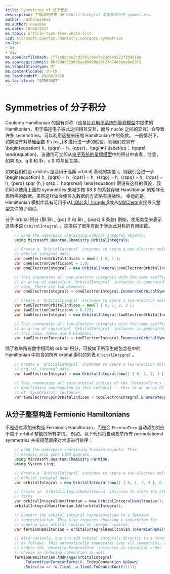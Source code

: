 ```yaml
---
title: Symmetries of 分子积分
description: 了解如何使用 Q# OrbitalIntegral 类型枚举分子 symmetries。
author: nathanwiebe2
ms.author: nawiebe
ms.date: 10/09/2017
ms.topic: article-type-from-white-list
uid: microsoft.quantum.chemistry.concepts.symmetries
no-loc:
- Q#
- $$v
ms.openlocfilehash: 1f71c0ac8e2cd2781c0bc7b23d6c9222f3b9d18a
ms.sourcegitcommit: 6bf99d93590d6aa80490e88f2fd74dbbee8e0371
ms.translationtype: MT
ms.contentlocale: zh-CN
ms.lasthandoff: 08/06/2020
ms.locfileid: "87869437"
---
```

# <a name="symmetries-of-molecular-integrals"></a>Symmetries of 分子积分

Coulomb Hamiltonian 的固有对称（这是[针对电子系统的量程模型](xref:microsoft.quantum.chemistry.concepts.quantummodels)中提供的 Hamiltonian，用于描述电子彼此之间相互交互，而与 nuclei 之间的交互）会导致许多 symmetries，可以利用这些来压缩 Hamiltonian 中的条款。
一般情况下，如果没有对基础函数 $ \ psi_j $ 进行进一步的假设，则我们仅具有 \begin{equation} h_ {pqrs} = h_ {qpsr}，\tag{★} \label{eq： hpqrs} \end{equation}，该通信可立即从[电子系统的量程模型](xref:microsoft.quantum.chemistry.concepts.quantummodels)中的积分中查看，注意，如果 $p、q $ 和 $r，s $ 将与反互换。

如果我们假设 orbitals 是适用于高斯 orbital) 基础的实值 (，则我们会进一步 \begin{equation} h_ {pqrs} = h_ {qpsr} = h_ {srqp} = h_ {rspq} = h_ {rqps} = h_ {psrq} spqr {h_} qrsp： hpqrsreal} \end{equation} 假设有这样的假设，我们可以使用上面的 symmetries 来减少按 $8 $ 的系数存储 Hamiltonian 的矩阵元素所需的数据。虽然这样做会使导入数据的方式略有挑战性。
幸运的是，Hamiltonian 模拟库具有可用于从[LIQUI $ | \rangle $](https://www.microsoft.com/en-us/research/project/language-integrated-quantum-operations-liqui/)或从[NWChem](http://www.nwchem-sw.org/index.php/Main_Page)直接导入整型文件的子例程。

分子 orbital 积分 (即 $h \_ {pq} $ 和 $h \_ {pqrs} $ 条款) 例如，使用类型来表示这些术语 `OrbitalIntegral` ，这提供了很多有助于表达此对称的有用函数。
```csharp
    // Load the namespace containing orbital integral objects.
    using Microsoft.Quantum.Chemistry.OrbitalIntegrals;

    // Create a `OrbitalIntegral` instance to store a one-electron molecular 
    // orbital integral data.
    var oneElectronOrbitalIndices = new[] { 0, 1 };
    var oneElectronCoefficient = 1.0;
    var oneElectronIntegral = new OrbitalIntegral(oneElectronOrbitalIndices, oneElectronCoefficient);

    // This enumerates all one-electron integrals with the same coefficient --
    // an array of equivalent `OrbitalIntegral` instances is generated. In this
    // case, there are two elements.
    var oneElectronIntegrals = oneElectronIntegral.EnumerateOrbitalSymmetries();

    // Create a `OrbitalIntegral` instance to store a two-electron molecular orbital integral data.
    var twoElectronOrbitalIndices = new[] { 0, 1, 2, 3 };
    var twoElectronCoefficient = 0.123;
    var twoElectronIntegral = new OrbitalIntegral(twoElectronOrbitalIndices, twoElectronCoefficient);

    // This enumerates all two-electron integrals with the same coefficient -- 
    // an array of equivalent `OrbitalIntegral` instances is generated. In 
    // this case, there are 8 elements.
    var twoElectronIntegrals = twoElectronIntegral.EnumerateOrbitalSymmetries();
```

除了枚举所有数字相同的 orbital 积分，可按如下所示生成包含在中的 Hamiltonian 中包含的所有 orbital 索引的列表 `OrbitalIntegral` 。
```csharp
    // Create a `OrbitalIntegral` instance to store a two-electron molecular
    // orbital integral data.
    var twoElectronIntegral = new OrbitalIntegral(new[] { 0, 1, 2, 3 }, 0.123);

    // This enumerates all spin-orbital indices of the `FermionTerm`s in the 
    // Hamiltonian represented by this integral -- this is an array of array 
    // of `SpinOrbital` instances.
    var twoElectronSpinOrbitalIndices = twoElectronIntegral.EnumerateSpinOrbitals();
```
## <a name="constructing-fermionic-hamiltonians-from-molecular-integrals"></a>从分子整型构造 Fermionic Hamiltonians

不是通过添加来构造 Fermionic Hamiltonian，而是会 `FermionTerm` 自动添加对应于每个 orbital 整数的所有字词。
例如，以下代码将自动枚举所有 permutational symmetries 并按规范顺序对术语进行排序： 
```csharp
    // Load the namespace containing fermion objects. This
    // example also uses LINQ queries.
    using Microsoft.Quantum.Chemistry.Fermion;
    using System.Linq;

    // Create a `OrbitalIntegral` instance to store a two-electron molecular 
    // orbital integral data.
    var orbitalIntegral = new OrbitalIntegral(new[] { 0, 1, 2, 3 }, 0.123);

    // Create an `OrbitalIntegralHamiltonian` instance to store the orbital integral
    // terms
    var orbitalIntegralHamiltonian = new OrbitalIntegralHamiltonian();
    orbitalIntegralHamiltonian.Add(orbitalIntegral);

    // Convert the orbital integral representation to a fermion
    // representation. This also requires choosing a convention for 
    // mapping spin orbital indices to integer indices.
    var fermionHamiltonian = orbitalIntegralHamiltonian.ToFermionHamiltonian(IndexConvention.UpDown);

    // Alternatively, one can add orbital integrals directly to a fermion Hamiltonian
    // as follows. This automatically enumerates over all symmetries, and then
    // orders the `HermitianFermionTerm` instances in canonical order. We will need to
    // choose an indexing convention as well.
    fermionHamiltonian.AddRange(orbitalIntegral
        .ToHermitianFermionTerms(0, IndexConvention.UpDown)
        .Select(o => (o.Item1, o.Item2.ToDoubleCoeff())));
```
